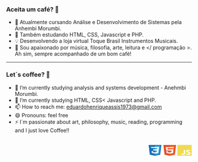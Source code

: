 ### Aceita um café? 👋

<!--
**Ducabelo/ducabelo** is a ✨ _special_ ✨ repository because its `README.md` (this file) appears on your GitHub profile.

Here are some ideas to get you started:
-->
- 🔭 Atualmente cursando Análise e Desenvolvimento de Sistemas pela Anhembi Morumbi.
- 🌱 Também estudando HTML, CSS, Javascript e PHP.
- 💡  Desenvolvendo a loja virtual Toque Brasil Instrumentos Musicais.
- 🎸 Sou apaixonado por música, filosofia, arte, leitura e </ programação >. Ah sim, sempre acompanhado de um bom café!

---
### Let´s coffee? 👋


- 🔭 I’m currently studying analysis and systems development - Anehmbi Morumbi.
- 🌱 I’m currently studying HTML, CSS< Javascript and PHP.
- 📫 How to reach me: eduardohenriqueassis1973@gmail.com
- 😄 Pronouns: feel free
- ⚡ I´m passionate about art, philosophy, music, reading, programming and I just love Coffee!!


<div style="display: inline_block"><br>
  <img align="right" alt="Du-Js" height="30" width="40" src="https://raw.githubusercontent.com/devicons/devicon/master/icons/javascript/javascript-plain.svg"> 
  <img align="right" alt="Du-HTML" height="30" width="40" src="https://raw.githubusercontent.com/devicons/devicon/master/icons/html5/html5-original.svg">
  <img align="right" alt="Du-CSS" height="30" width="40" src="https://raw.githubusercontent.com/devicons/devicon/master/icons/css3/css3-original.svg">
</div>
